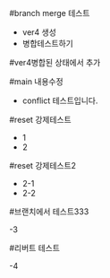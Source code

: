 #branch merge 테스트

- ver4 생성
- 병합테스트하기

#ver4병합된 상태에서 추가

#main 내용수정

- conflict 테스트입니다.

#reset 강제테스트

- 1
- 2


#reset 강제테스트2

- 2-1
- 2-2

#브랜치에서 테스트333

-3

#리버트 테스트

-4
